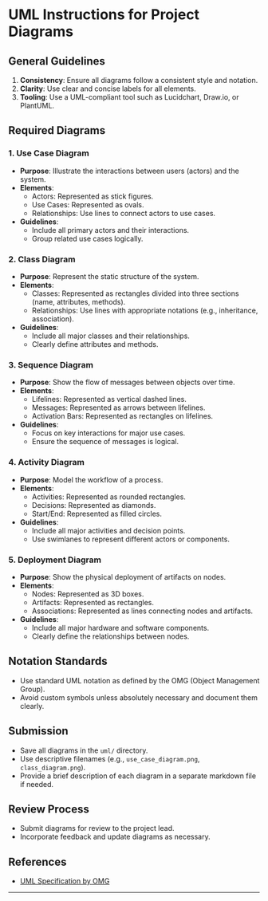 # UML Instructions for Project Diagrams

## General Guidelines
1. **Consistency**: Ensure all diagrams follow a consistent style and notation.
2. **Clarity**: Use clear and concise labels for all elements.
3. **Tooling**: Use a UML-compliant tool such as Lucidchart, Draw.io, or PlantUML.

## Required Diagrams

### 1. Use Case Diagram
- **Purpose**: Illustrate the interactions between users (actors) and the system.
- **Elements**:
  - Actors: Represented as stick figures.
  - Use Cases: Represented as ovals.
  - Relationships: Use lines to connect actors to use cases.
- **Guidelines**:
  - Include all primary actors and their interactions.
  - Group related use cases logically.

### 2. Class Diagram
- **Purpose**: Represent the static structure of the system.
- **Elements**:
  - Classes: Represented as rectangles divided into three sections (name, attributes, methods).
  - Relationships: Use lines with appropriate notations (e.g., inheritance, association).
- **Guidelines**:
  - Include all major classes and their relationships.
  - Clearly define attributes and methods.

### 3. Sequence Diagram
- **Purpose**: Show the flow of messages between objects over time.
- **Elements**:
  - Lifelines: Represented as vertical dashed lines.
  - Messages: Represented as arrows between lifelines.
  - Activation Bars: Represented as rectangles on lifelines.
- **Guidelines**:
  - Focus on key interactions for major use cases.
  - Ensure the sequence of messages is logical.

### 4. Activity Diagram
- **Purpose**: Model the workflow of a process.
- **Elements**:
  - Activities: Represented as rounded rectangles.
  - Decisions: Represented as diamonds.
  - Start/End: Represented as filled circles.
- **Guidelines**:
  - Include all major activities and decision points.
  - Use swimlanes to represent different actors or components.

### 5. Deployment Diagram
- **Purpose**: Show the physical deployment of artifacts on nodes.
- **Elements**:
  - Nodes: Represented as 3D boxes.
  - Artifacts: Represented as rectangles.
  - Associations: Represented as lines connecting nodes and artifacts.
- **Guidelines**:
  - Include all major hardware and software components.
  - Clearly define the relationships between nodes.

## Notation Standards
- Use standard UML notation as defined by the OMG (Object Management Group).
- Avoid custom symbols unless absolutely necessary and document them clearly.

## Submission
- Save all diagrams in the `uml/` directory.
- Use descriptive filenames (e.g., `use_case_diagram.png`, `class_diagram.png`).
- Provide a brief description of each diagram in a separate markdown file if needed.

## Review Process
- Submit diagrams for review to the project lead.
- Incorporate feedback and update diagrams as necessary.

## References
- [UML Specification by OMG](https://www.omg.org/spec/UML/)

---

